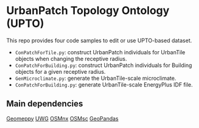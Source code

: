 # UrbanPatch Topology Ontology (UPTO)

This repo provides  four code samples to edit or use UPTO-based dataset.

  * `ConPatchForTile.py`: construct UrbanPatch individuals for UrbanTile objects when changing the receptive radius.
  * `ConPatchForBuilding.py`: construct UrbanPatch individuals for Building objects for a given receptive radius.
  * `GenMicroclimate.py`: generate the UrbanTile-scale microclimate.
  * `ConPatchForBuilding.py`: generate UrbanTile-scale EnergyPlus IDF file.


## Main dependencies 
[Geomeppy](https://pypi.org/project/geomeppy/) 
[UWG](https://pypi.org/project/uwg/) 
[OSMnx](https://pypi.org/project/osmnx/) 
[OSMsc](https://pypi.org/project/osmsc/) 
[GeoPandas](https://pypi.org/project/geopandas/) 







